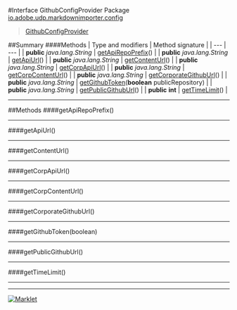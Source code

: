 #Interface GithubConfigProvider
Package [io.adobe.udp.markdownimporter.config](README.md)<br>

> [GithubConfigProvider](GithubConfigProvider.md)






##Summary
####Methods
| Type and modifiers | Method signature |
| --- | --- |
| **public** *java.lang.String* | [getApiRepoPrefix](#getapirepoprefix)() |
| **public** *java.lang.String* | [getApiUrl](#getapiurl)() |
| **public** *java.lang.String* | [getContentUrl](#getcontenturl)() |
| **public** *java.lang.String* | [getCorpApiUrl](#getcorpapiurl)() |
| **public** *java.lang.String* | [getCorpContentUrl](#getcorpcontenturl)() |
| **public** *java.lang.String* | [getCorporateGithubUrl](#getcorporategithuburl)() |
| **public** *java.lang.String* | [getGithubToken](#getgithubtokenboolean)(**boolean** publicRepository) |
| **public** *java.lang.String* | [getPublicGithubUrl](#getpublicgithuburl)() |
| **public** **int** | [getTimeLimit](#gettimelimit)() |

---


##Methods
####getApiRepoPrefix()
> 


---

####getApiUrl()
> 


---

####getContentUrl()
> 


---

####getCorpApiUrl()
> 


---

####getCorpContentUrl()
> 


---

####getCorporateGithubUrl()
> 


---

####getGithubToken(boolean)
> 


---

####getPublicGithubUrl()
> 


---

####getTimeLimit()
> 


---

---

[![Marklet](https://img.shields.io/badge/Generated%20by-Marklet-green.svg)](https://github.com/Faylixe/marklet)